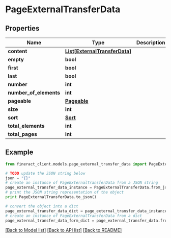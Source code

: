 # PageExternalTransferData


## Properties

Name | Type | Description | Notes
------------ | ------------- | ------------- | -------------
**content** | [**List[ExternalTransferData]**](ExternalTransferData.md) |  | [optional] 
**empty** | **bool** |  | [optional] 
**first** | **bool** |  | [optional] 
**last** | **bool** |  | [optional] 
**number** | **int** |  | [optional] 
**number_of_elements** | **int** |  | [optional] 
**pageable** | [**Pageable**](Pageable.md) |  | [optional] 
**size** | **int** |  | [optional] 
**sort** | [**Sort**](Sort.md) |  | [optional] 
**total_elements** | **int** |  | [optional] 
**total_pages** | **int** |  | [optional] 

## Example

```python
from fineract_client.models.page_external_transfer_data import PageExternalTransferData

# TODO update the JSON string below
json = "{}"
# create an instance of PageExternalTransferData from a JSON string
page_external_transfer_data_instance = PageExternalTransferData.from_json(json)
# print the JSON string representation of the object
print PageExternalTransferData.to_json()

# convert the object into a dict
page_external_transfer_data_dict = page_external_transfer_data_instance.to_dict()
# create an instance of PageExternalTransferData from a dict
page_external_transfer_data_form_dict = page_external_transfer_data.from_dict(page_external_transfer_data_dict)
```
[[Back to Model list]](../README.md#documentation-for-models) [[Back to API list]](../README.md#documentation-for-api-endpoints) [[Back to README]](../README.md)


